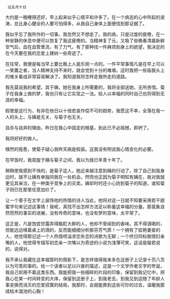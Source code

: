      记五月十日 

   大约是一晚睡得还好，早上起来似乎心情平和许多了。在一个病态的心中所起的波涛，总比身心健全的人要可怕得多，从我自己身体上面便找到那证据了。 

   我似乎忘了我所作的一切事。我忽然又不想走了。我的病，只是过度的疲倦，在一种安静的休息中便可以恢复了我这疲倦的。当精神复了元，又吸了些晚春清晨新鲜空气后，血在血管里流，有了力气，有了那种找一件麻烦到身上的欲望，我决定的在今天要在我的恋爱上建树一些奇迹了。

   在往常，我便是每当早上要比晚上人是乐观一点的。一件平常事情凡是在早上可以一笑置之者，当人精神支持不来时，就会觉到十分的难堪。这时我把一些临我头上的难关看成非常容易解决了。我知道我将怎样走我所走的道路。

   我先莫说我的希望。其于姨，她在我身上所需要的，我将全部送她，无所吝惜。菊子在我身上做的梦，我也只有让它实现之一法。给人以幸福的同时自己也将得到无涯的幸福。

   假使是这行为，有非在他日以十倍悲哀作偿不可的趋势，我愿这不幸，全落在我一人的头上，与姨是无关，与菊子也无关。 

   自杀与自弃的理由，昨日在我心中固定的根基，到此已不必摇撼，即坍了。 

   我将好好的做人。 

   倏然的痊愈，使菊子疑心我昨天病是假装。这我没有明说我心情变化的必要。 

   在早饭时，我周旋于姨与菊子之间，我以为我已年青十年了。 

   稍稍使我感到不快的，是菊子这人，她近来越注意到姨的行动了，除了自己到我身边时，就不让姨有单独同我在一处机会。然而也正因为菊子明知有姨在，故对我就更见其亲洽，在一种类乎竞争上的买卖。姨却时时还小心防到菊子的知道，谁知菊子则已在那里任意加价了。

   让一个善于在文字上装饰他的热情的诗人当此，他将对这一日就不知要采用若干甜蜜字句来记述这事情！我呢，真找不出怎样方法足以称量这幸福的分量。那竟象自然而然的事实的进展，没有传奇的意味，也没有梦的意味，太平常了。

   这正是，凡是饱尝甘露弄得酩酊大醉的人，他却不曾闻到的香味。其不得酒喝的，但能远远嗅着桌上的酒的，反而能细细分析那芬芳气质！一个拥有了姣艳妻妾的人，他觉得那记述一个人热情喷溢求恋失恋的诗歌为无聊；一个终日同标致情妇亲嘴的人，他觉得专描写初恋亲一次嘴以为奇迹的小说为浅薄可笑，这话是璇若说的，说得对。

   我不承认我藏在这幸福暂时的荫影下，是怎样值得我来多在这册子上记录十页八页以为可羡的事的。给一个读者以足以兴奋的描述，这是一个文学作者文字的夸诞，我自己却用不着这类东西。我能把我一些细碎的片段的印象，保留到我记忆中，把我心在某一时间转变的大体，保留到这册子上，到我老去，到我见到这随了年龄人事变换而消灭的恋爱寂寞的结局，我那时，会就能靠到这些可珍的过去，温暖我那成枯木涸池的心胸！

